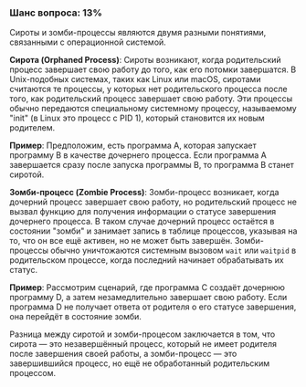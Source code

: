 ### Шанс вопроса: 13%

Сироты и зомби-процессы являются двумя разными понятиями, связанными с операционной системой.

**Сирота (Orphaned Process)**: 
Сироты возникают, когда родительский процесс завершает свою работу до того, как его потомки завершатся. В Unix-подобных системах, таких как Linux или macOS, сиротами считаются те процессы, у которых нет родительского процесса после того, как родительский процесс завершает свою работу. Эти процессы обычно передаются специальному системному процессу, называемому "init" (в Linux это процесс с PID 1), который становится их новым родителем.

**Пример**: Предположим, есть программа A, которая запускает программу B в качестве дочернего процесса. Если программа A завершается сразу после запуска программы B, то программа B станет сиротой.

**Зомби-процесс (Zombie Process)**: 
Зомби-процесс возникает, когда дочерний процесс завершает свою работу, но родительский процесс не вызвал функцию для получения информации о статусе завершения дочернего процесса. В таком случае дочерний процесс остаётся в состоянии "зомби" и занимает запись в таблице процессов, указывая на то, что он все ещё активен, но не может быть завершён. Зомби-процессы обычно уничтожаются системным вызовом `wait` или `waitpid` в родительском процессе, когда последний начинает обрабатывать их статус.

**Пример**: Рассмотрим сценарий, где программа C создаёт дочернюю программу D, а затем незамедлительно завершает свою работу. Если программа D не получает ответа от родителя о его статусе завершения, она перейдёт в состояние зомби.

Разница между сиротой и зомби-процесом заключается в том, что сирота — это незавершённый процесс, который не имеет родителя после завершения своей работы, а зомби-процесс — это завершившийся процесс, но ещё не обработанный родительским процессом.